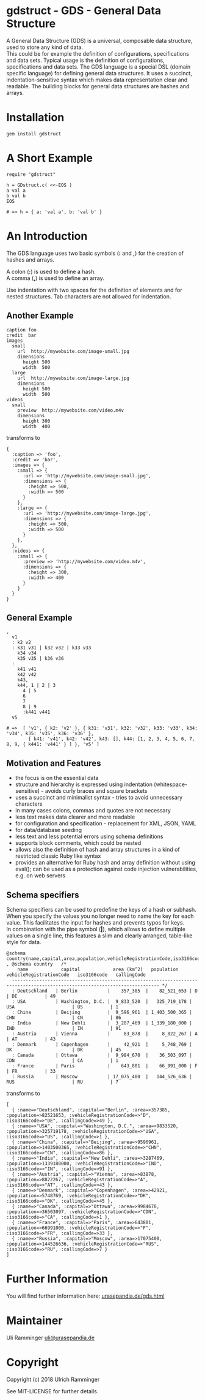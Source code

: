 gdstruct - GDS - General Data Structure
=======================================

A General Data Structure (GDS) is a universal, composable data structure, used to store any kind of data.   
This could be for example the definition of configurations, specifications and data sets.
Typical usage is the definition of configurations, specifications and data sets. 
The GDS language is a special DSL (domain specific language) for defining general data structures. 
It uses a succinct, indentation-sensitive syntax which makes data representation clear and readable. 
The building blocks for general data structures are hashes and arrays.

Installation
============

~~~
gem install gdstruct
~~~
  
A Short Example
===============

~~~
require "gdstruct"

h = GDstruct.c( <<-EOS )
a val a
b val b
EOS

# => h = { a: 'val a', b: 'val b' }
~~~

An Introduction
===============

The GDS language uses two basic symbols (__:__ and __,__) for the creation of hashes and arrays.

A colon (__:__) is used to define a hash.  
A comma (__,__) is used to define an array.  

Use indentation with two spaces for the definition of elements and for nested structures. 
Tab characters are not allowed for indentation.

## Another Example

~~~
caption foo
credit  bar
images
  small
    url  http://mywebsite.com/image-small.jpg
    dimensions
      height 500
      width  500
  large
    url  http://mywebsite.com/image-large.jpg
    dimensions
      height 500
      width  500
videos
  small
    preview  http://mywebsite.com/video.m4v
    dimensions
      height 300
      width  400
~~~

transforms to

~~~
{
  :caption => 'foo',
  :credit => 'bar',
  :images => {
    :small => {
      :url => 'http://mywebsite.com/image-small.jpg',
      :dimensions => {
        :height => 500,
        :width => 500
      }
    },
    :large => {
      :url => 'http://mywebsite.com/image-large.jpg',
      :dimensions => {
        :height => 500,
        :width => 500
      }
    },
  },
  :videos => {
    :small => {
      :preview => 'http://mywebsite.com/video.m4v',
      :dimensions => {
        :height => 300,
        :width => 400
      }
    }
  }
}
~~~

## General Example

~~~
,
  v1
  : k2 v2
  : k31 v31 | k32 v32 | k33 v33
    k34 v34
    k35 v35 | k36 v36 
  : 
    k41 v41
    k42 v42
    k43,
    k44, 1 | 2 | 3
      4 | 5
      6
      7
      8 | 9
      :k441 v441
  v5

# =>  [ 'v1', { k2: 'v2' }, { k31: 'v31', k32: 'v32', k33: 'v33', k34: 'v34', k35: 'v35', k36: 'v36' }, 
        { k41: 'v41', k42: 'v42', k43: [], k44: [1, 2, 3, 4, 5, 6, 7, 8, 9, { k441: 'v441' } ] }, 'v5' ] 
~~~

## Motivation and Features

  * the focus is on the essential data 
  * structure and hierarchy is expressed using indentation (whitespace-sensitive) - avoids curly braces and square brackets
  * uses a succinct and minimalist syntax - tries to avoid unnecessary characters
  * in many cases colons, commas and quotes are not necessary
  * less text makes data clearer and more readable
  * for configuration and specification - replacement for XML, JSON, YAML
  * for data/database seeding
  * less text and less potential errors using schema definitions
  * supports block comments, which could be nested
  * allows also the definition of hash and array structures in a kind of restricted classic Ruby like syntax
  * provides an alternative for Ruby hash and array definition without using eval(); can be used as a protection against code injection vulnerabilities, e.g. on web servers


## Schema specifiers

Schema specifiers can be used to predefine the keys of a hash or subhash. 
When you specify the values you no longer need to name the key for each value.
This facilitates the input for hashes and prevents typos for keys.  
In combination with the pipe symbol (__\|__), which allows to define multiple values on a single line,
this features a slim and clearly arranged, table-like style for data.

~~~
@schema country(name,capital,area,population,vehicleRegistrationCode,iso3166code,callingCode)
, @schema country   /*
    name            capital            area (km^2)   population      vehicleRegistrationCode   iso3166code   callingCode
  ---------------------------------------------------------------------------------------------------------------------------- */
  : Deutschland   | Berlin           |    357_385  |    82_521_653 | D                       | DE          | 49
  : USA           | Washington, D.C. |  9_833_520  |   325_719_178 | USA                     | US          | 1
  : China         | Beijing          |  9_596_961  | 1_403_500_365 | CHN                     | CN          | 86
  : India         | New Dehli        |  3_287_469  | 1_339_180_000 | IND                     | IN          | 91
  : Austria       | Vienna           |     83_878  |     8_822_267 | A                       | AT          | 43
  : Denmark       | Copenhagen       |     42_921  |     5_748_769 | DK                      | DK          | 45
  : Canada        | Ottawa           |  9_984_670  |    36_503_097 | CDN                     | CA          | 1
  : France        | Paris            |    643_801  |    66_991_000 | F                       | FR          | 33
  : Russia        | Moscow           | 17_075_400  |   144_526_636 | RUS                     | RU          | 7
~~~
transforms to
~~~
[
  { :name=>"Deutschland", :capital=>"Berlin", :area=>357385, :population=>82521653, :vehicleRegistrationCode=>"D", :iso3166code=>"DE", :callingCode=>49 },
  { :name=>"USA", :capital=>"Washington, D.C.", :area=>9833520, :population=>325719178, :vehicleRegistrationCode=>"USA", :iso3166code=>"US", :callingCode=>1 },
  { :name=>"China", :capital=>"Beijing", :area=>9596961, :population=>1403500365, :vehicleRegistrationCode=>"CHN", :iso3166code=>"CN", :callingCode=>86 },
  { :name=>"India", :capital=>"New Dehli", :area=>3287469, :population=>1339180000, :vehicleRegistrationCode=>"IND", :iso3166code=>"IN", :callingCode=>91 },
  { :name=>"Austria", :capital=>"Vienna", :area=>83878, :population=>8822267, :vehicleRegistrationCode=>"A", :iso3166code=>"AT", :callingCode=>43 },
  { :name=>"Denmark", :capital=>"Copenhagen", :area=>42921, :population=>5748769, :vehicleRegistrationCode=>"DK", :iso3166code=>"DK", :callingCode=>45 },
  { :name=>"Canada", :capital=>"Ottawa", :area=>9984670, :population=>36503097, :vehicleRegistrationCode=>"CDN", :iso3166code=>"CA", :callingCode=>1 },
  { :name=>"France", :capital=>"Paris", :area=>643801, :population=>66991000, :vehicleRegistrationCode=>"F", :iso3166code=>"FR", :callingCode=>33 },
  { :name=>"Russia", :capital=>"Moscow", :area=>17075400, :population=>144526636, :vehicleRegistrationCode=>"RUS", :iso3166code=>"RU", :callingCode=>7 }
] 
~~~

Further Information
===================

You will find further information here:  [urasepandia.de/gds.html](https://urasepandia.de/gds.html)

Maintainer
==========

Uli Ramminger <uli@urasepandia.de>

Copyright
=========

Copyright (c) 2018 Ulrich Ramminger

See MIT-LICENSE for further details.

